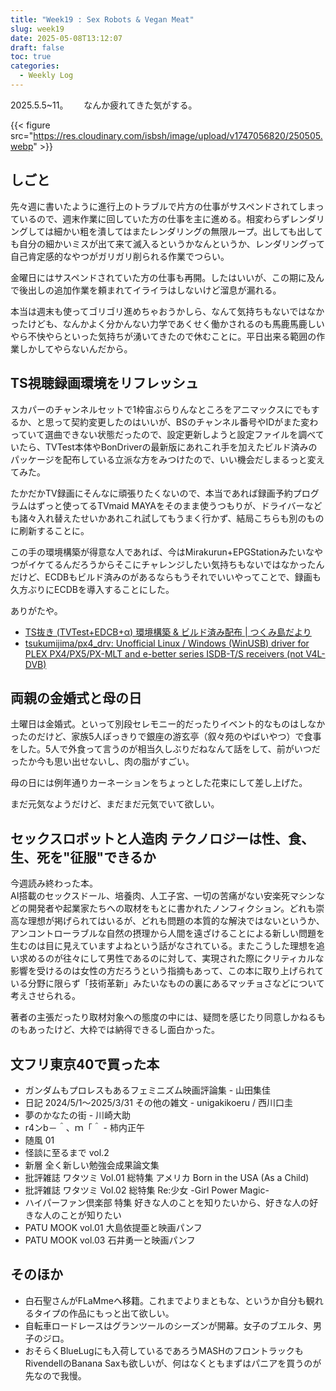 ```yaml
---
title: "Week19 : Sex Robots & Vegan Meat"
slug: week19
date: 2025-05-08T13:12:07
draft: false
toc: true
categories:
  - Weekly Log
---
```

2025.5.5~11。　　
なんか疲れてきた気がする。

{{< figure src="https://res.cloudinary.com/isbsh/image/upload/v1747056820/250505.webp" >}}

<!--more-->

## しごと

先々週に書いたように進行上のトラブルで片方の仕事がサスペンドされてしまっているので、週末作業に回していた方の仕事を主に進める。相変わらずレンダリングしては細かい粗を潰してはまたレンダリングの無限ループ。出しても出しても自分の細かいミスが出て来て滅入るというかなんというか、レンダリングって自己肯定感的なやつがガリガリ削られる作業でつらい。

金曜日にはサスペンドされていた方の仕事も再開。したはいいが、この期に及んで後出しの追加作業を頼まれてイライラはしないけど溜息が漏れる。

本当は週末も使ってゴリゴリ進めちゃおうかしら、なんて気持ちもないではなかったけども、なんかよく分かんない力学であくせく働かされるのも馬鹿馬鹿しいやら不快やらといった気持ちが湧いてきたので休むことに。平日出来る範囲の作業しかしてやらないんだから。

## TS視聴録画環境をリフレッシュ

スカパーのチャンネルセットで1枠宙ぶらりんなところをアニマックスにでもするか、と思って契約変更したのはいいが、BSのチャンネル番号やIDがまた変わっていて選曲できない状態だったので、設定更新しようと設定ファイルを調べていたら、TVTest本体やBonDriverの最新版にあれこれ手を加えたビルド済みのパッケージを配布している立派な方をみつけたので、いい機会だしまるっと変えてみた。

たかだかTV録画にそんなに頑張りたくないので、本当であれば録画予約プログラムはずっと使ってるTVmaid MAYAをそのまま使うつもりが、ドライバーなども諸々入れ替えたせいかあれこれ試してもうまく行かず、結局こちらも別のものに刷新することに。

この手の環境構築が得意な人であれば、今はMirakurun+EPGStationみたいなやつがイケてるんだろうからそこにチャレンジしたい気持ちもないではなかったんだけど、ECDBもビルド済みのがあるならもうそれでいいやってことで、録画も久方ぶりにECDBを導入することにした。

ありがたや。

- [TS抜き (TVTest+EDCB+α) 環境構築 & ビルド済み配布 | つくみ島だより](https://blog.tsukumijima.net/article/ts-dtv-soft/)
- [tsukumijima/px4_drv: Unofficial Linux / Windows (WinUSB) driver for PLEX PX4/PX5/PX-MLT and e-better series ISDB-T/S receivers (not V4L-DVB)](https://github.com/tsukumijima/px4_drv)

## 両親の金婚式と母の日

土曜日は金婚式。といって別段セレモニー的だったりイベント的なものはしなかったのだけど、家族5人ぽっきりで銀座の游玄亭（叙々苑のやばいやつ）で食事をした。5人で外食って言うのが相当久しぶりだねなんて話をして、前がいつだったか今も思い出せないし、肉の脂がすごい。

母の日には例年通りカーネーションをちょっとした花束にして差し上げた。

まだ元気なようだけど、まだまだ元気でいて欲しい。

## セックスロボットと人造肉 テクノロジーは性、食、生、死を"征服"できるか

今週読み終わった本。  
AI搭載のセックスドール、培養肉、人工子宮、一切の苦痛がない安楽死マシンなどの開発者や起業家たちへの取材をもとに書かれたノンフィクション。どれも崇高な理想が掲げられてはいるが、どれも問題の本質的な解決ではないというか、アンコントローラブルな自然の摂理から人間を遠ざけることによる新しい問題を生むのは目に見えていますよねという話がなされている。またこうした理想を追い求めるのが往々にして男性であるのに対して、実現された際にクリティカルな影響を受けるのは女性の方だろうという指摘もあって、この本に取り上げられている分野に限らず「技術革新」みたいなものの裏にあるマッチョさなどについて考えさせられる。

著者の主張だったり取材対象への態度の中には、疑問を感じたり同意しかねるものもあったけど、大枠では納得できるし面白かった。

## 文フリ東京40で買った本

- ガンダムもプロレスもあるフェミニズム映画評論集 - 山田集佳
- 日記 2024/5/1～2025/3/31 その他の雑文 - unigakikoeru / 西川口圭
- 夢のかなたの街 - 川崎大助
- r4ンb－＾、ｍ「＾ - 柿内正午
- 随風 01
- 怪談に至るまで vol.2
- 新層 全く新しい勉強会成果論文集
- 批評雑誌 ワタツミ Vol.01 総特集 アメリカ Born in the USA (As a Child)
- 批評雑誌 ワタツミ Vol.02 総特集 Re:少女 -Girl Power Magic-
- ハイパーファン倶楽部 特集 好きな人のことを知りたいから、好きな人の好きな人のことが知りたい
- PATU MOOK vol.01 大島依提亜と映画パンフ
- PATU MOOK vol.03 石井勇一と映画パンフ

## そのほか

- 白石聖さんがFLaMmeへ移籍。これまでよりまともな、というか自分も観れるタイプの作品にもっと出て欲しい。
- 自転車ロードレースはグランツールのシーズンが開幕。女子のブエルタ、男子のジロ。
- おそらくBlueLugにも入荷しているであろうMASHのフロントラックもRivendellのBanana Saxも欲しいが、何はなくともまずはパニアを買うのが先なので我慢。